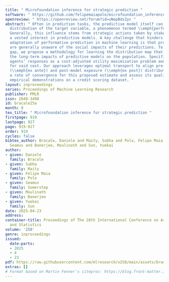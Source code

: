 ```yaml
---
title: " Microfoundation inference for strategic prediction "
software: " https://github.com/felipemaiapolo/microfoundation_inference "
openreview: " https://openreview.net/forum?id=uNepBdsZyc "
abstract: " Often in prediction tasks, the predictive model itself can influence the
  distribution of the target variable, a phenomenon termed \\emph{performative prediction}.
  Generally, this influence stems from strategic actions taken by stakeholders with
  a vested interest in predictive models. A key challenge that hinders the widespread
  adaptation of performative prediction in machine learning is that practitioners
  are generally unaware of the social impacts of their predictions. To address this
  gap, we propose a methodology for learning the distribution map that encapsulates
  the long-term impacts of predictive models on the population. Specifically, we model
  agents’ responses as a cost-adjusted utility maximization problem and propose estimates
  for said cost. Our approach leverages optimal transport to align pre-model exposure
  (\\emph{ex ante}) and post-model exposure (\\emph{ex post}) distributions. We provide
  a rate of convergence for this proposed estimate and assess its quality through
  empirical demonstrations on a credit scoring dataset. "
layout: inproceedings
series: Proceedings of Machine Learning Research
publisher: PMLR
issn: 2640-3498
id: bracale25a
month: 0
tex_title: " Microfoundation inference for strategic prediction "
firstpage: 919
lastpage: 927
page: 919-927
order: 919
cycles: false
bibtex_author: Bracale, Daniele and Maity, Subha and Polo, Felipe Maia and Somerstep,
  Seamus and Banerjee, Moulinath and Sun, Yuekai
author:
- given: Daniele
  family: Bracale
- given: Subha
  family: Maity
- given: Felipe Maia
  family: Polo
- given: Seamus
  family: Somerstep
- given: Moulinath
  family: Banerjee
- given: Yuekai
  family: Sun
date: 2025-04-23
address:
container-title: Proceedings of The 28th International Conference on Artificial Intelligence
  and Statistics
volume: '258'
genre: inproceedings
issued:
  date-parts:
  - 2025
  - 4
  - 23
pdf: https://raw.githubusercontent.com/mlresearch/v258/main/assets/bracale25a/bracale25a.pdf
extras: []
# Format based on Martin Fenner's citeproc: https://blog.front-matter.io/posts/citeproc-yaml-for-bibliographies/
---
```

